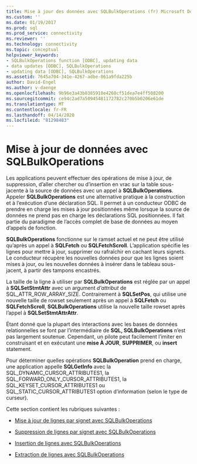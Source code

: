 ```yaml
---
title: Mise à jour des données avec SQLBulkOperations (fr) Microsoft Docs
ms.custom: ''
ms.date: 01/19/2017
ms.prod: sql
ms.prod_service: connectivity
ms.reviewer: ''
ms.technology: connectivity
ms.topic: conceptual
helpviewer_keywords:
- SQLBulkOperations function [ODBC], updating data
- data updates [ODBC], SQLBulkOperations
- updating data [ODBC], SQLBulkOperations
ms.assetid: 7645a704-341e-4267-adbe-061a9fda225b
author: David-Engel
ms.author: v-daenge
ms.openlocfilehash: 9b96e3a43b8385910e4260cf51dea7e4ff508200
ms.sourcegitcommit: ce94c2ad7a50945481172782c270b5b0206e61de
ms.translationtype: MT
ms.contentlocale: fr-FR
ms.lasthandoff: 04/14/2020
ms.locfileid: "81298483"
---
```

# <a name="updating-data-with-sqlbulkoperations"></a>Mise à jour de données avec SQLBulkOperations
Les applications peuvent effectuer des opérations de mise à jour, de suppression, d’aller chercher ou d’insertion en vrac sur la table sous-jacente à la source de données avec un appel à **SQLBulkOperations**. Appeler **SQLBulkOperations** est une alternative pratique à la construction et à l’exécution d’une déclaration SQL. Il permet à un conducteur ODBC de prendre en charge les mises à jour positionnées même lorsque la source de données ne prend pas en charge les déclarations SQL positionnées. Il fait partie du paradigme de l’accès complet de base de données au moyen d’appels de fonction.  
  
 **SQLBulkOperations** fonctionne sur le ramset actuel et ne peut être utilisé qu’après un appel à **SQLFetch** ou **SQLFetchScroll**. L’application spécifie les lignes pour mettre à jour, supprimer ou rafraîchir en cachant leurs signets. Le conducteur récupère les nouvelles données pour que les lignes soient mises à jour, ou les nouvelles données à insérer dans le tableau sous-jacent, à partir des tampons encastrés.  
  
 La taille de la ligne à utiliser par **SQLBulkOperations** est réglée par un appel à **SQLSetStmtAttr** avec un argument *d’attribut* de SQL_ATTR_ROW_ARRAY_SIZE. Contrairement à **SQLSetPos**, qui utilise une nouvelle taille de rowset seulement après un appel à **SQLFetch** ou **SQLFetchScroll**, **SQLBulkOperations** utilise la nouvelle taille rowset après l’appel à **SQLSetStmtAttrAttr**.  
  
 Étant donné que la plupart des interactions avec les bases de données relationnelles se font par l’intermédiaire de **SQL, SQLBulkOperations** n’est pas largement soutenue. Cependant, un pilote peut facilement l’imiter en construisant et en exécutant une **mise À JOUR**, **SUPPRIMER**, ou **insert** statement.  
  
 Pour déterminer quelles opérations **SQLBulkOperation** prend en charge, une application appelle **SQLGetInfo** avec la SQL_DYNAMIC_CURSOR_ATTRIBUTES1, la SQL_FORWARD_ONLY_CURSOR_ATTRIBUTES1, la SQL_KEYSET_CURSOR_ATTRIBUTES1 ou SQL_STATIC_CURSOR_ATTRIBUTES1 option d’information (selon le type de curseur).  
  
 Cette section contient les rubriques suivantes :  
  
-   [Mise à jour de lignes par signet avec SQLBulkOperations](../../../odbc/reference/develop-app/updating-rows-by-bookmark-with-sqlbulkoperations.md)  
  
-   [Suppression de lignes par signet avec SQLBulkOperations](../../../odbc/reference/develop-app/deleting-rows-by-bookmark-with-sqlbulkoperations.md)  
  
-   [Insertion de lignes avec SQLBulkOperations](../../../odbc/reference/develop-app/inserting-rows-with-sqlbulkoperations.md)  
  
-   [Extraction de lignes avec SQLBulkOperations](../../../odbc/reference/develop-app/fetching-rows-with-sqlbulkoperations.md)
